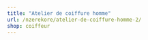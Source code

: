 ```yaml
---
title: "Atelier de coiffure homme"
url: /nzerekore/atelier-de-coiffure-homme-2/
shop: coiffeur
---
```

